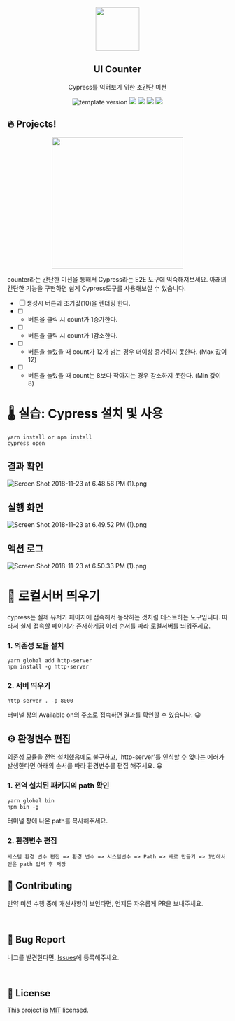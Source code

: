 <br/>
<br/>

<p align="middle" >
  <img width="100px;" src="src/images/counter_icon.png"/>
</p>
<h2 align="middle">UI Counter</h2>
<p align="middle">Cypress를 익혀보기 위한 초간단 미션</p>
<p align="middle">
  <img src="https://img.shields.io/badge/version-1.0.0-blue?style=flat-square" alt="template version"/>
  <img src="https://img.shields.io/badge/language-html-red.svg?style=flat-square"/>
  <img src="https://img.shields.io/badge/language-css-blue.svg?style=flat-square"/>
  <img src="https://img.shields.io/badge/language-js-yellow.svg?style=flat-square"/>
  <img src="https://img.shields.io/badge/license-MIT-brightgreen.svg?style=flat-square"/>
</p>

## 🔥 Projects!

<p align="middle">
  <img width="300" src="src/images/ui_counter.png">
</p>

counter라는 간단한 미션을 통해서 Cypress라는 E2E 도구에 익숙해져보세요. 아래의 간단한 기능을 구현하면 쉽게 Cypress도구를 사용해보실 수 있습니다.

- [ ] 생성시 버튼과 초기값(10)을 렌더링 한다.
- [ ] - 버튼을 클릭 시 count가 1증가한다.
- [ ] - 버튼을 클릭 시 count가 1감소한다.
- [ ] - 버튼을 눌렀을 때 count가 12가 넘는 경우 더이상 증가하지 못한다. (Max 값이 12)
- [ ] - 버튼을 눌렀을 때 count는 8보다 작아지는 경우 감소하지 못한다. (Min 값이 8)

# 🌡️ 실습: Cypress 설치 및 사용

```light
yarn install or npm install
cypress open
```

## 결과 확인

![Screen Shot 2018-11-23 at 6.48.56 PM (1).png](https://nextstep-storage.s3.ap-northeast-2.amazonaws.com/37e4a2bdb4564fd996fd8c1235057d59)

## 실행 화면

![Screen Shot 2018-11-23 at 6.49.52 PM (1).png](https://nextstep-storage.s3.ap-northeast-2.amazonaws.com/751848b6474941669abf18146b2e6a33)

## 액션 로그

![Screen Shot 2018-11-23 at 6.50.33 PM (1).png](https://nextstep-storage.s3.ap-northeast-2.amazonaws.com/07b4dac1582c4e6a9f2a908b25a8e8e2)

# 🚀 로컬서버 띄우기

cypress는 실제 유저가 페이지에 접속해서 동작하는 것처럼 테스트하는 도구입니다.
따라서 실제 접속할 페이지가 존재하게끔 아래 순서를 따라 로컬서버를 띄워주세요.

### 1. 의존성 모듈 설치

```shell
yarn global add http-server
npm install -g http-server
```

### 2. 서버 띄우기

```shell
http-server . -p 8000
```

터미널 창의 Available on의 주소로 접속하면 결과를 확인할 수 있습니다. 😀

## ⚙ 환경변수 편집

의존성 모듈을 전역 설치했음에도 불구하고, 'http-server'를 인식할 수 없다는 에러가 발생한다면 아래의 순서를 따라 환경변수를 편집 해주세요. 😀

### 1. 전역 설치된 패키지의 path 확인

```shell
yarn global bin
npm bin -g
```

터미널 창에 나온 path를 복사해주세요.

### 2. 환경변수 편집

`시스템 환경 변수 편집 => 환경 변수 => 시스템변수 => Path => 새로 만들기 => 1번에서 얻은 path 입력 후 저장`

## 👏 Contributing

만약 미션 수행 중에 개선사항이 보인다면, 언제든 자유롭게 PR을 보내주세요.

<br>

## 🐞 Bug Report

버그를 발견한다면, [Issues](https://github.com/imakerjun/cypress-basic/issues)에 등록해주세요.

<br>

## 📝 License

This project is [MIT](https://github.com/imakerjun/cypress-basic/blob/master/LICENSE) licensed.
